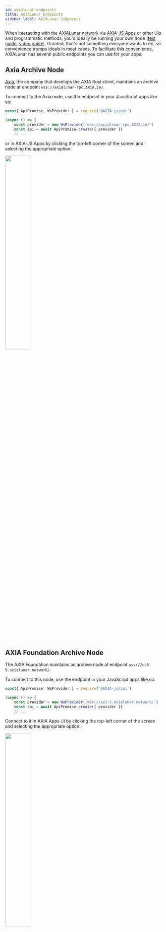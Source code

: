 ```yaml
---
id: axialunar-endpoints
title: AXIALunar Endpoints
sidebar_label: AXIALunar Endpoints
---
```


When interacting with the [AXIALunar network](https://axialunar.network) via [AXIA-JS Apps](https://AXIA.js.org/apps) or other UIs and programmatic methods, you'd ideally be running your own node ([text guide](maintain-sync), [video guide](https://www.youtube.com/watch?v=31DdfcxbAVs)). Granted, that's not something everyone wants to do, so convenience trumps ideals in most cases. To facilitate this convenience, AXIALunar has several public endpoints you can use for your apps.

## Axia Archive Node

[Axia](https://axia.io), the company that develops the AXIA Rust client, maintains an archive node at endpoint `wss://axialunar-rpc.AXIA.io/`.

To connect to the Axia node, use the endpoint in your JavaScript apps like so:

```javascript
const{ ApiPromise, WsProvider } = require('@AXIA-js/api')

(async () => {
    const provider = new WsProvider('wss://axialunar-rpc.AXIA.io/')
    const api = await ApiPromise.create({ provider })
    // ...
```

or in AXIA-JS Apps by clicking the top-left corner of the screen and selecting the appropriate option:

<img src="/img/endpoints/axialunar_endpoint_axia.png" width=40% />

## AXIA Foundation Archive Node

The AXIA Foundation maintains an archive node at endpoint `wss://cc3-5.axialunar.network/`.

To connect to this node, use the endpoint in your JavaScript apps like so:

```javascript
const{ ApiPromise, WsProvider } = require('@AXIA-js/api')

(async () => {
    const provider = new WsProvider('wss://cc3-5.axialunar.network/')
    const api = await ApiPromise.create({ provider })
    // ...
```

Connect to it in AXIA Apps UI by clicking the top-left corner of the screen and selecting the appropriate option:

<img src="/img/endpoints/axialunar_endpoint_web3.png" width=40% />
